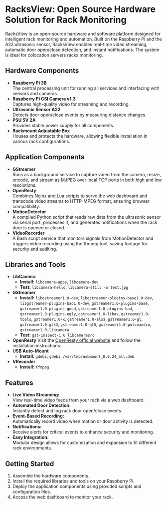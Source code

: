# RacksView: Open Source Hardware Solution for Rack Monitoring

RacksView is an open-source hardware and software platform designed for intelligent rack monitoring and automation. Built on the Raspberry Pi and the A22 ultrasonic sensor, RacksView enables real-time video streaming, automatic door open/close detection, and instant notifications. The system is ideal for colocation servers racks monitoring.

## Hardware Components

- **Raspberry Pi 3B**  
    The central processing unit for running all services and interfacing with sensors and cameras.
- **Raspberry Pi CSI Camera v1.3**  
    Captures high-quality video for streaming and recording.
- **Ultrasonic Sensor A22**  
    Detects door open/close events by measuring distance changes.
- **PSU 5V 2A**  
    Provides stable power supply for all components.
- **Rackmount Adjustable Box**  
    Houses and protects the hardware, allowing flexible installation in various rack configurations.

## Application Components

- **GStreamer**  
    Runs as a background service to capture video from the camera, resize, encode, and stream as MJPEG over local TCP ports in both high and low resolutions.
- **OpenResty**  
    Combines Nginx and Lua scripts to serve the web dashboard and transcode video streams to HTTP-MPEG format, ensuring browser compatibility.
- **MotionDetector**  
    A compiled Python script that reads raw data from the ultrasonic sensor via serial port, processes it, and generates notifications when the rack door is opened or closed.
- **VideoRecorder**  
    A Bash script service that monitors signals from MotionDetector and triggers video recording using the ffmpeg tool, saving footage for security and auditing.

## Libraries and Tools

- **LibCamera**  
    - **Install:** `libcamera-apps`, `libcamera-dev`  
    - **Test:** `libcamera-hello`, `libcamera-still -o test.jpg`
- **GStreamer**  
    - **Install:** `libgstreamer1.0-dev`, `libgstreamer-plugins-base1.0-dev`, `libgstreamer-plugins-bad1.0-dev`, `gstreamer1.0-plugins-base`, `gstreamer1.0-plugins-good`, `gstreamer1.0-plugins-bad`, `gstreamer1.0-plugins-ugly`, `gstreamer1.0-libav`, `gstreamer1.0-tools`, `gstreamer1.0-x`, `gstreamer1.0-alsa`, `gstreamer1.0-gl`, `gstreamer1.0-gtk3`, `gstreamer1.0-qt5`, `gstreamer1.0-pulseaudio`, `gstreamer1.0-libcamera`  
    - **Test:** `gst-inspect-1.0 libcamerasrc`
- **OpenResty**
    Visit the [OpenResty official website](https://openresty.org/) and follow the installation instructions.
- **USB Auto-Mount**  
    - **Install:** `gdebi`; `gdebi /var/tmp/usbmount_0.0.24_all.deb`
- **VRecorder**  
    - **Install:** `ffmpeg`

## Features

- **Live Video Streaming:**  
    View real-time video feeds from your rack via a web dashboard.
- **Automated Door Detection:**  
    Instantly detect and log rack door open/close events.
- **Event-Based Recording:**  
    Automatically record video when motion or door activity is detected.
- **Notifications:**  
    Receive alerts for critical events to enhance security and monitoring.
- **Easy Integration:**  
    Modular design allows for customization and expansion to fit different rack environments.

## Getting Started

1. Assemble the hardware components.
2. Install the required libraries and tools on your Raspberry Pi.
3. Deploy the application components using provided scripts and configuration files.
4. Access the web dashboard to monitor your rack.